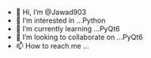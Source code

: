 - 👋 Hi, I’m @Jawad903
- 👀 I’m interested in ...Python
- 🌱 I’m currently learning ...PyQt6
- 💞️ I’m looking to collaborate on ...PyQt6
- 📫 How to reach me ...

<!---
Jawad903/Jawad903 is a ✨ special ✨ repository because its `README.md` (this file) appears on your GitHub profile.
You can click the Preview link to take a look at your changes.
Hello 
